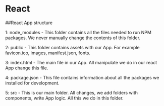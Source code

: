 # React

<!-- Thank you for stopping by and reading this. This project will focus on highlighting the key aspects of working with the React library. I must warn you that my English, unfortunately, is far from perfect) And overall, this is my first project of this kind. So, I apologize for any mistakes in the text and possibly unclear wording. -->

##React App structure

1: node_modules - This folder contains all the files needed to run NPM packages. We never manually change the contents of this folder.

2: public - This folder contains assets with our App. For example favicon.ico, images, manifest.json, fonts.

3: index.html - The main file in our App. All manipulate we do in our react App change this file.

4: package.json - This file contains information about all the packages we installed for development.

5: src - This is our main folder. All changes, we add folders with components, write App logic. All this we do in this folder.
